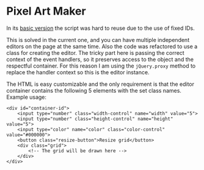 # Pixel Art Maker


In its [basic version](https://github.com/IlianIliev/pixel-art-maker/releases/tag/base-version)
the script was hard to reuse due to the use of fixed IDs. 

This is solved in the current one, and you can have multiple independent editors on the page at the same time. Also the code was refactored to use a class for creating the editor.
The tricky part here is passing the correct context of the event handlers, so it preserves access to the object and the respectful container. For this reason I am using the `jQuery.proxy` method to replace the handler context so this is the editor instance.

The HTML is easy customizable and the only requirement is that the editor container contains the following 5 elements with the set class names. Example usage:

    <div id="container-id">
        <input type="number" class="width-control" name="width" value="5">
        <input type="number" class="height-control" name="height" value="5">
        <input type="color" name="color" class="color-control" value="#000000">
        <button class="resize-button">Resize grid</button>
        <div class="grid">
            <!-- The grid will be drawn here -->
        </div>
    </div>
